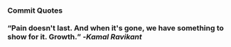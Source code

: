 ### Commit Quotes <br> <br> <q>Pain doesn't last. And when it's gone, we have something to show for it. Growth.</q> -<em>Kamal Ravikant</em>
